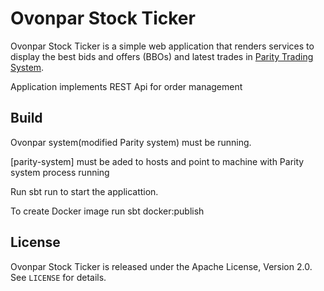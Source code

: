 Ovonpar Stock Ticker
===================

Ovonpar Stock Ticker is a simple web application that renders services to display the best bids
and offers (BBOs) and latest trades in [Parity Trading System][].

  [Parity Trading System]: https://github.com/paritytrading/parity

Application implements REST Api for order management


Build
-----

Ovonpar system(modified Parity system) must be running.

[parity-system] must be aded to hosts and point to machine with Parity system process running

Run sbt run to start the applicattion. 

To create Docker image run sbt docker:publish

License
-------

Ovonpar Stock Ticker is released under the Apache License, Version 2.0. See
`LICENSE` for details.
